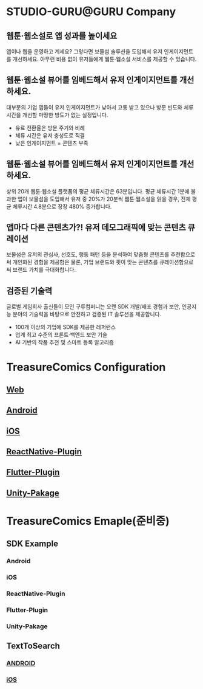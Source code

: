 # STUDIO-GURU@GURU Company
## 웹툰·웹소설로 앱 성과를 높이세요
앱이나 웹을 운영하고 계세요?
그렇다면 보물섬 솔루션을 도입해서 유저 인게이지먼트를 개선하세요. 아무런 비용 없이 유저들에게 웹툰·웹소설 서비스를 제공할 수 있습니다. 
## 웹툰·웹소설 뷰어를 임베드해서 유저 인게이지먼트를 개선하세요.
대부분의 기업 앱들이 유저 인게이지먼트가 낮아서 고통 받고 있으나 방문 빈도와 체류 시간을 개선할 마땅한 방도가 없는 실정입니다. 
- 유료 전환율은 방문 주기와 비례
- 체류 시간은 유저 충성도로 직결
- 낮은 인게이지먼트 = 콘텐츠 부족
## 웹툰·웹소설 뷰어를 임베드해서 유저 인게이지먼트를 개선하세요.
상위 20개 웹툰·웹소설 플랫폼의 평균 체류시간은 63분입니다. 평균 체류시간 1분에 불과한 앱이 보물섬을 도입해서 유저 중 20%가 20분씩 웹툰·웹소설을 읽을 경우, 전체 평균 체류시간 4.8분으로 장장 480% 증가합니다.
## 앱마다 다른 콘텐츠가?! 유저 데모그래픽에 맞는 콘텐츠 큐레이션
보물섬은 유저의 관심사, 선호도, 행동 패턴 등을 분석하여 맞춤형 콘텐츠를 추천함으로써 개인화된 경험을 제공함은 물론, 기업 브랜드와 핏이 맞는 콘텐츠를 큐레이션함으로써 브랜드 가치를 극대화합니다.
## 검증된 기술력
글로벌 게임회사 출신들이 모인 구루컴퍼니는 오랜 SDK 개발/배포 경험과 보안, 인공지능 분야의 기술력을 바탕으로 안전하고 검증된 IT 솔루션을 제공합니다.
- 100개 이상의 기업에 SDK를 제공한 레퍼런스
- 업계 최고 수준의 프론트·백엔드 보안 기술
- AI 기반의 작품 추천 및 스마트 등록 알고리즘

# TreasureComics Configuration
## [Web](https://gurucompany.gitbook.io/treasureisland/web-view/start)
## [Android](https://gurucompany.gitbook.io/treasureisland/android-sdk/start)
## [iOS](https://gurucompany.gitbook.io/treasureisland/ios-sdk/start)
## [ReactNative-Plugin](https://gurucompany.gitbook.io/treasureisland/react-native/start)
## [Flutter-Plugin](https://gurucompany.gitbook.io/treasureisland/flutter/start)
## [Unity-Pakage](https://gurucompany.gitbook.io/treasureisland/unity/start)

# TreasureComics Emaple(준비중)
## SDK Example
### Android
### iOS
### ReactNative-Plugin
### Flutter-Plugin
### Unity-Pakage

## TextToSearch
### [ANDROID](https://github.com/Studio-GURU/TreasureIslandX-Mockup-AOS-TTS)
### [iOS](https://github.com/Studio-GURU/TreasureIslandX-Mockup-iOS-TTS)

